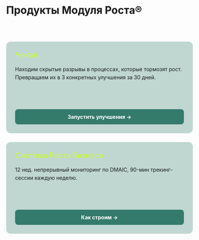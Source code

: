 # Продукты Модуля Роста®

<br>

<div style="display: grid; grid-template-columns: repeat(auto-fit, minmax(300px, 1fr)); gap: 1.5rem; margin: 2rem 0;">

  <div class="project-card">
    <div>
      <h3 style="color: #C5F946; margin: 0 0 1rem 0; font-size: 1.25rem; font-weight: 600;">Чекап</h3>
      <p style="margin: 0; line-height: 1.6; color: var(--vp-c-text-1);">Находим скрытые разрывы в процессах, которые тормозят рост. Превращаем их в 3 конкретных улучшения за 30 дней.</p>
    </div>
    <a href="/checkup/overview" class="project-button">
      Запустить улучшения →
    </a>
  </div>

  <div class="project-card">
    <div>
      <h3 style="color: #C5F946; margin: 0 0 1rem 0; font-size: 1.25rem; font-weight: 600;">Система Роста Бизнеса</h3>
      <p style="margin: 0; line-height: 1.6; color: var(--vp-c-text-1);">12 нед. непрерывный мониторинг по DMAIC, 90-мин трекинг-сессии каждую неделю.</p>
    </div>
    <a href="/system/overview" class="project-button">
      Как строим →
    </a>
  </div>

</div>

<style>
.project-card {
  background: rgba(52, 123, 108, 0.3);
  border-radius: 12px;
  padding: 24px;
  display: flex;
  flex-direction: column;
  justify-content: space-between;
  min-height: 200px;
}

.project-button {
  background-color: #347b6c;
  color: white;
  padding: 12px 16px;
  border-radius: 8px;
  font-weight: 700;
  font-size: 14px;
  text-align: center;
  display: block;
  margin-top: 1.5rem;
  text-decoration: none;
  transition: all 0.3s ease;
}

.project-button:hover {
  background-color: #C5F946 !important;
  color: #000 !important;
  transform: translateY(-2px);
  text-decoration: none !important;
  font-weight: 700 !important;
}
</style>
